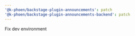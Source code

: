 ```yaml
---
'@k-phoen/backstage-plugin-announcements': patch
'@k-phoen/backstage-plugin-announcements-backend': patch
---
```


Fix dev environment
